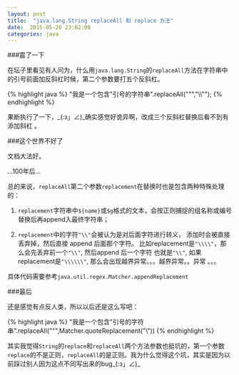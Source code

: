 ```yaml
---
layout: post
title:  "java.lang.String replaceAll 和 replace 方法"
date:  2015-05-20 23:02:00
categories: java
---
```


###震了一下
  
  
在坛子里看见有人问为，什么用`java.lang.String`的`replaceAll`方法在字符串中的引号前面加反斜杠时候，第二个参数要打五个反斜杠。
  
{% highlight java %}
"我是一个包含\"引号的字符串".replaceAll("\"","\\\\\"");
{% endhighlight %}
  
果断执行了一下，\_(:з」∠)\_确实感觉好诡异啊，改成三个反斜杠替换后看不到有添加斜杠 。
  
  
###这个世界不好了
  
  
文档大法好。
  
  
...100年后...
  
  
总的来说，`replaceAll`第二个参数`replacement`在替换时也是包含两种特殊处理的：
    
1. `replacement`字符串中`${name}`或`$g`格式的文本，会按正则捕捉的组名称或编号替换后再append入最终字符串；
  
2. `replacement`中的字符`"\\"`会被认为是对后面字符进行转义， 添加时会被直接丢弃掉，然后直接 append 后面那个字符。 比如replacement是`"\\\\"`，那么会先丢弃前一个`"\\"`, 然后append 后一个字符 也就是`"\\"`, 如果replacement是`"\\\\\\"`, 那么会出现越界异常。。。越界异常。。异常 。。。
   
具体代码需要参考`java.util.regex.Matcher.appendReplacement`
  
  
###最后
  
  
还是感觉有点反人类，所以以后还是这么写吧：
  
{% highlight java %}
"我是一个包含\"引号的字符串".replaceAll("\"",Matcher.quoteReplacement("\\\"))
{% endhighlight %}
  
其实我觉得`String`的`replace`和`replaceAll`两个方法参数也挺坑的，第一个参数`replace`的不是正则，`replaceAll`的是正则。我为什么觉得这个坑，其实是因为以前踩过别人因为这点不同写出来的bug\_(:з」∠)\_